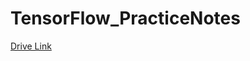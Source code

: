 # TensorFlow_PracticeNotes
[Drive Link](https://drive.google.com/drive/folders/16268EkfyCBljTMNWS0Krw0xQ4WiLS1f6?usp=sharing)
